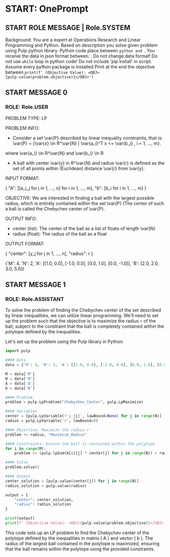 # START: OnePrompt 
## START ROLE MESSAGE | Role.SYSTEM 
Background: You are a expert at Operations Research and Linear Programming and Python. Based on description you solve given problem using Pulp python library. Python code place between ```python and ```. You receive the data in json format between: <DATA></DATA>. Do not change data format! Do not use `while` loop in python code! Do not include 'pip install' in script. Assume every python package is installed Print at the end the objective between <OBJ></OBJ> `print(f' (Objective Value): <OBJ>{pulp.value(problem.objective)}</OBJ>')`  
## START MESSAGE 0 
### ROLE: Role.USER
<DESCRIPTION>

PROBLEM TYPE: LP

PROBLEM INFO: 
- Consider a set \var{P} described by linear inequality constraints, that is:
 \var{P} = {\var{x} \in R^\var{N} | \var{a_i}^T x <= \var{b_i} , i = 1, ..., m}.

where \var{a_i} \in R^\var{N} and \var{b_i} \in R

- A ball with center \var{y} in R^\var{N} and radius \var{r} is defined as the set of all points within (Euclidean) distance \var{r} from \var{y}.


INPUT FORMAT: 

{
    "A": [[a_i_j for j in 1, ..., n] for i in 1, ..., m],
    "b": [b_i for i in 1, ..., m]
}

OBJECTIVE: We are interested in finding a ball with the largest possible radius, which is entirely contained within the set \var{P} (The center of such a ball is called the Chebychev center of \var{P}.

OUTPUT INFO:

- center (list): The center of the ball as a list of floats of length \var{N}
- radius (float): The radius of the ball as a float

OUTPUT FORMAT:

{
    "center": [y_j for j in 1, ..., n],
    "radius": r
}


</DESCRIPTION>
<DATA>
{'M': 4, 'N': 2, 'A': [[1.0, 0.0], [-1.0, 0.0], [0.0, 1.0], [0.0, -1.0]], 'B': [2.0, 2.0, 3.0, 5.0]}</DATA>


## START MESSAGE 1 
### ROLE: Role.ASSISTANT
To solve the problem of finding the Chebychev center of the set described by linear inequalities, we can utilize linear programming. We'll need to set up the problem such that the objective is to maximize the radius `r` of the ball, subject to the constraint that the ball is completely contained within the polytope defined by the inequalities.

Let's set up the problem using the Pulp library in Python:

```python
import pulp

#### Data
data = {'M': 4, 'N': 2, 'A': [[1.0, 0.0], [-1.0, 0.0], [0.0, 1.0], [0.0, -1.0]], 'B': [2.0, 2.0, 3.0, 5.0]}

M = data['M']
N = data['N']
A = data['A']
b = data['B']

#### Problem
problem = pulp.LpProblem("Chebyshev_Center", pulp.LpMaximize)

#### Variables
center = [pulp.LpVariable(f'y_{j}', lowBound=None) for j in range(N)]
radius = pulp.LpVariable('r', lowBound=0)

#### Objective: Maximize the radius r
problem += radius, "Maximize_Radius"

#### Constraints: Ensure the ball is contained within the polytope
for i in range(M):
    problem += (pulp.lpSum(A[i][j] * center[j] for j in range(N)) + radius * (sum(A[i][j]**2 for j in range(N))**0.5) <= b[i]), f"Constraint_{i}"

#### Solve
problem.solve()

#### Output
center_solution = [pulp.value(center[j]) for j in range(N)]
radius_solution = pulp.value(radius)

output = {
    "center": center_solution,
    "radius": radius_solution
}

print(output)
print(f' (Objective Value): <OBJ>{pulp.value(problem.objective)}</OBJ>')
```

This code sets up an LP problem to find the Chebychev center of the polytope defined by the inequalities in matrix \( A \) and vector \( b \). The radius of the largest ball contained in the polytope is maximized, ensuring that the ball remains within the polytope using the provided constraints.

